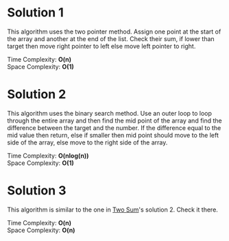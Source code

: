 # Solution 1

This algorithm uses the two pointer method. Assign one point at the start of the array and another at the end of the list. Check their sum, if lower than target then move right pointer to left else move left pointer to right.

Time Complexity: **O(n)**\
Space Complexity: **O(1)**

# Solution 2

This algorithm uses the binary search method. Use an outer loop to loop through the entire array and then find the mid point of the array and find the difference between the target and the number. If the difference equal to the mid value then return, else if smaller then mid point should move to the left side of the array, else move to the right side of the array.

Time Complexity: **O(nlog(n))**\
Space Complexity: **O(1)**

# Solution 3

This algorithm is similar to the one in [Two Sum](https://github.com/Solitudez/LeetCode/tree/main/0001.%20Two%20Sum)'s solution 2. Check it there.

Time Complexity: **O(n)**\
Space Complexity: **O(n)**
